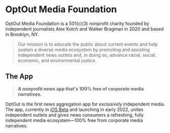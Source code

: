 # OptOut Media Foundation

OptOut Media Foundation is a 501(c)(3) nonprofit charity founded by independent journalists Alex Kotch and Walker Bragman in 2020 and based in Brooklyn, NY.

> Our mission is to educate the public about current events and help sustain a diverse media ecosystem by promoting and assisting independent news outlets and, in doing so, advance racial, social, economic, and environmental justice.

## The App

> **A nonprofit news app that's 100% free of corporate media narratives.**

OptOut is the first news aggregation app for *exclusively* independent media. The app, currently in [iOS Beta](https://testflight.apple.com/join/psivYz12) and launching in early 2022, unites independent outlets and gives news consumers a refreshing, fully independent media ecosystem—100% free from corporate media narratives.